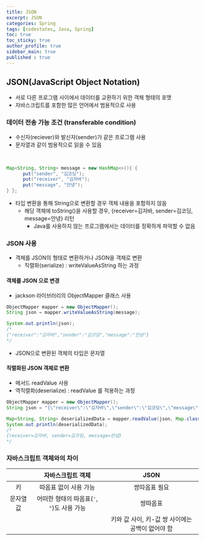 ```yaml
---
title: JSON
excerpt: JSON
categories: Spring
tags: [codestates, Java, Spring]
toc: true
toc_sticky: true
author_profile: true
sidebar_main: true
published : true
---
```


## JSON(JavaScript Object Notation)
- 서로 다른 프로그램 사이에서 데이터를 교환하기 위한 객체 형태의 포맷
- 자바스크립트를 포함한 많은 언어에서 범용적으로 사용

### 데이터 전송 가능 조건 (transferable condition)

- 수신자(reciever)와 발신자(sender)가 같은 프로그램 사용
- 문자열과 같이 범용적으로 읽을 수 있음

<br>

```java
Map<String, String> message = new HashMap<>(){ {
      put("sender", "김코딩");
      put("receiver", "김자바");
      put("message", "안녕");
} };
```

- 타입 변환을 통해 String으로 변환할 경우 객체 내용을 포함하지 않음
   - 해당 객체에 toString()을 사용할 경우, {receiver=김자바, sender=김코딩, message=안녕} 리턴
      - Java를 사용하지 않는 프로그램에서는 데이터를 정확하게 파악할 수 없음


### JSON 사용
- 객체를 JSON의 형태로 변환하거나 JSON을 객체로 변환 
  - 직렬화(serialize) : writeValueAsString 하는 과정

#### 객체를 JSON 으로 변경
- jackson 라이브러리의 ObjectMapper 클래스 사용

```java
ObjectMapper mapper = new ObjectMapper();
String json = mapper.writeValueAsString(message);

System.out.println(json);
/*
{"receiver":"김자바","sender":"김코딩","message":"안녕"}
*/
```
- JSON으로 변환된 객체의 타입은 문자열


#### 직렬화된 JSON 객체로 변환
- 메서드 readValue 사용
- 역직렬화(deserialize) : readValue 를 적용하는 과정

```java
ObjectMapper mapper = new ObjectMapper();
String json = "{\"receiver\":\"김자바\",\"sender\":\"김코딩\",\"message\":\"안녕\"}";

Map<String, String> deserializedData = mapper.readValue(json, Map.class);
System.out.println(deserializedData);
/*
{receiver=김자바, sender=김코딩, message=안녕}
*/
```

### 자바스크립트 객체와의 차이

||자바스크립트 객체|JSON|
|:-:|:-:|:-:|
|키|따옴표 없이 사용 가능|쌍따옴표 필요|
|문자열 값|어떠한 형태의 따옴표(```'```, ```"```)도 사용 가능|쌍따옴표|
|||키와 값 사이, 키-값 쌍 사이에는 공백이 없어야 함|